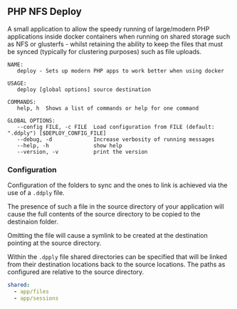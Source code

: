PHP NFS Deploy
--

A small application to allow the speedy running of large/modern PHP applications inside docker containers when running on shared storage such as NFS or glusterfs - whilst retaining the ability to keep the files that must be synced (typically for clustering purposes) such as file uploads.

```
NAME:
   deploy - Sets up modern PHP apps to work better when using docker

USAGE:
   deploy [global options] source destination

COMMANDS:
   help, h  Shows a list of commands or help for one command

GLOBAL OPTIONS:
   --config FILE, -c FILE  Load configuration from FILE (default: ".ddply") [$DEPLOY_CONFIG_FILE]
   --debug, -d             Increase verbosity of running messages
   --help, -h              show help
   --version, -v           print the version
```

### Configuration
Configuration of the folders to sync and the ones to link is achieved via the use of a `.ddply` file.

The presence of such a file in the source directory of your application will cause the full contents of the source directory to be copied to the destinaion folder.

Omitting the file will cause a symlink to be created at the destination pointing at the source directory.

Within the `.dpply` file shared directories can be specified that will be linked from their destination locations back to the source locations. The paths as configured are relative to the source directory.

```yaml
shared:
  - app/files
  - app/sessions
```
